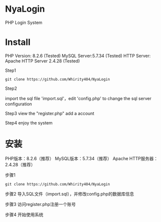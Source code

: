 # NyaLogin
PHP Login System

# Install
PHP Version: 8.2.6 (Tested)
MySQL Server:5.7.34 (Tested)
HTTP Server: Apache HTTP Server 2.4.28 (Tested)

Step1
```
git clone https://github.com/Whirity404/NyaLogin
```

Step2

import the sql file 'import.sql'，edit 'config.php' to change the sql server configuration

Step3
view the "register.php" add a account

Step4
enjoy the system

# 安装
PHP版本：8.2.6（推荐）
MySQL版本：5.7.34（推荐）
Apache HTTP服务器：2.4.28（推荐）

步骤1
```
git clone https://github.com/Whirity404/NyaLogin
```

步骤2
导入SQL文件（import.sql），并修改config.php的数据库信息

步骤3
访问register.php注册一个账号

步骤4
开始使用系统
